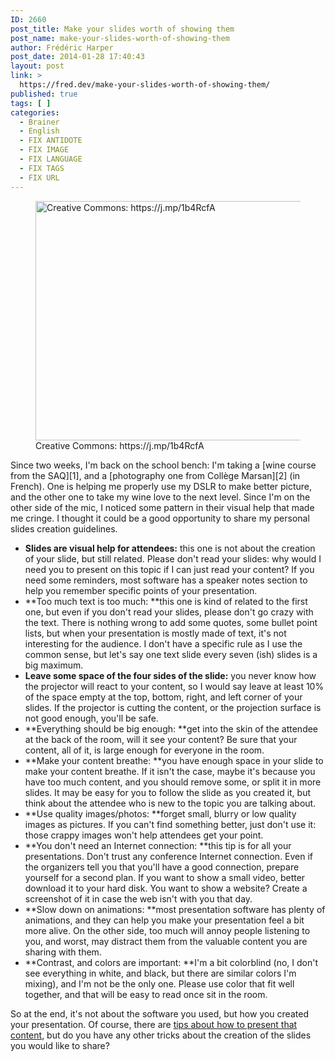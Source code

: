 ```yaml
---
ID: 2660
post_title: Make your slides worth of showing them
post_name: make-your-slides-worth-of-showing-them
author: Frédéric Harper
post_date: 2014-01-28 17:40:43
layout: post
link: >
  https://fred.dev/make-your-slides-worth-of-showing-them/
published: true
tags: [ ]
categories:
  - Brainer
  - English
  - FIX ANTIDOTE
  - FIX IMAGE
  - FIX LANGUAGE
  - FIX TAGS
  - FIX URL
---
```

<figure><img alt="Creative Commons: https://j.mp/1b4RcfA" src="http://fred.dev/wp-content/uploads/2014/01/speaking.jpg" width="600" height="383" /><figcaption> Creative Commons: https://j.mp/1b4RcfA</figcaption></figure>
Since two weeks, I'm back on the school bench: I'm taking a [wine course from the SAQ][1], and a [photography one from Collège Marsan][2] (in French). One is helping me properly use my DSLR to make better picture, and the other one to take my wine love to the next level. Since I'm on the other side of the mic, I noticed some pattern in their visual help that made me cringe. I thought it could be a good opportunity to share my personal slides creation guidelines.

*   **Slides are visual help for attendees:** this one is not about the creation of your slide, but still related. Please don't read your slides: why would I need you to present on this topic if I can just read your content? If you need some reminders, most software has a speaker notes section to help you remember specific points of your presentation.
*   **Too much text is too much: **this one is kind of related to the first one, but even if you don't read your slides, please don't go crazy with the text. There is nothing wrong to add some quotes, some bullet point lists, but when your presentation is mostly made of text, it's not interesting for the audience. I don't have a specific rule as I use the common sense, but let's say one text slide every seven (ish) slides is a big maximum.
*   **Leave some space of the four sides of the slide:** you never know how the projector will react to your content, so I would say leave at least 10% of the space empty at the top, bottom, right, and left corner of your slides. If the projector is cutting the content, or the projection surface is not good enough, you'll be safe.
*   **Everything should be big enough: **get into the skin of the attendee at the back of the room, will it see your content? Be sure that your content, all of it, is large enough for everyone in the room.
*   **Make your content breathe: **you have enough space in your slide to make your content breathe. If it isn't the case, maybe it's because you have too much content, and you should remove some, or split it in more slides. It may be easy for you to follow the slide as you created it, but think about the attendee who is new to the topic you are talking about.
*   **Use quality images/photos: **forget small, blurry or low quality images as pictures. If you can't find something better, just don't use it: those crappy images won't help attendees get your point.
*   **You don't need an Internet connection: **this tip is for all your presentations. Don't trust any conference Internet connection. Even if the organizers tell you that you'll have a good connection, prepare yourself for a second plan. If you want to show a small video, better download it to your hard disk. You want to show a website? Create a screenshot of it in case the web isn't with you that day.
*   **Slow down on animations: **most presentation software has plenty of animations, and they can help you make your presentation feel a bit more alive. On the other side, too much will annoy people listening to you, and worst, may distract them from the valuable content you are sharing with them.
*   **Contrast, and colors are important: **I'm a bit colorblind (no, I don't see everything in white, and black, but there are similar colors I'm mixing), and I'm not be the only one. Please use color that fit well together, and that will be easy to read once sit in the room.

So at the end, it's not about the software you used, but how you created your presentation. Of course, there are [tips about how to present that content][3], but do you have any other tricks about the creation of the slides you would like to share?

 [1]: https://www.saq.com/content/SAQ/en/conseils-et-accords/alcool/abc-du-vin-et-alcool/cours-sur-les-vins.html "Wine courses at the SAQ"
 [2]: https://www.collegemarsan.qc.ca/category/ateliers-photovideos/ "Photography courses at Collège Marsan"
 [3]: http://fred.dev/a-few-other-tricks-about-public-speaking-and-stage-technology/ "A few other tricks about public speaking and stage technology"